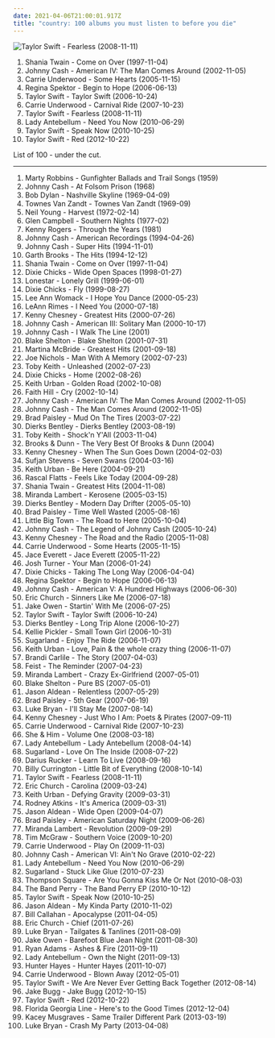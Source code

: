 ```yaml
---
date: 2021-04-06T21:00:01.917Z
title: "country: 100 albums you must listen to before you die"
---
```

![Taylor Swift - Fearless (2008-11-11)](https://img.discogs.com/YZX7t4Ix6JqNxJlqMRpFTi8lDVg=/fit-in/450x600/filters:strip_icc():format(jpeg):mode_rgb():quality(90)/discogs-images/R-15576050-1613367279-2968.jpeg.jpg "Taylor Swift - Fearless (2008-11-11)")
<ol class="albums">
<li data-cover="http://coverartarchive.org/release/9414114a-422b-460d-834d-be1e189bee4f/1120191755-500.jpg" data-tags="shania twain, country" role="button">Shania Twain - Come on Over (1997-11-04)</li>
<li data-cover="http://coverartarchive.org/release/47140ecd-72e3-4ef9-b523-3af3c4e3e9ef/2204544011-500.jpg" data-tags="country" role="button">Johnny Cash - American IV: The Man Comes Around (2002-11-05)</li>
<li data-cover="http://coverartarchive.org/release/a33b9822-9f09-4e19-9d6e-e05af85c727b/5228564975-500.jpg" data-tags="country" role="button">Carrie Underwood - Some Hearts (2005-11-15)</li>
<li data-cover="http://coverartarchive.org/release/7c48653c-8e50-4f8b-91a4-25321c500fed/25262967822-500.jpg" data-tags="female vocalists, indie, singer-songwriter" role="button">Regina Spektor - Begin to Hope (2006-06-13)</li>
<li data-cover="http://coverartarchive.org/release/09689c80-1ecd-463d-b212-ad252cb138c9/8900302560-500.jpg" data-tags="country" role="button">Taylor Swift - Taylor Swift (2006-10-24)</li>
<li data-cover="http://coverartarchive.org/release/1ae35324-42a2-4cd8-880e-9d810ef964b2/6121102106-500.jpg" data-tags="country" role="button">Carrie Underwood - Carnival Ride (2007-10-23)</li>
<li data-cover="https://img.discogs.com/YZX7t4Ix6JqNxJlqMRpFTi8lDVg=/fit-in/450x600/filters:strip_icc():format(jpeg):mode_rgb():quality(90)/discogs-images/R-15576050-1613367279-2968.jpeg.jpg" data-tags="country" role="button">Taylor Swift - Fearless (2008-11-11)</li>
<li data-cover="https://img.discogs.com/n57UBeTOXTMdmtzPnYbayghIguI=/fit-in/600x605/filters:strip_icc():format(jpeg):mode_rgb():quality(90)/discogs-images/R-2122525-1266174670.jpeg.jpg" data-tags="country" role="button">Lady Antebellum - Need You Now (2010-06-29)</li>
<li data-cover="https://img.discogs.com/3yy887BvfPEfE5k3RHSh3QoJmsc=/fit-in/600x600/filters:strip_icc():format(jpeg):mode_rgb():quality(90)/discogs-images/R-11763442-1521967500-3255.jpeg.jpg" data-tags="country" role="button">Taylor Swift - Speak Now (2010-10-25)</li>
<li data-cover="http://coverartarchive.org/release/90d96ad7-ca44-41f2-bc47-cbc9c762be3b/2432027661-500.jpg" data-tags="pop, country" role="button">Taylor Swift - Red (2012-10-22)</li>
</ol>
List of 100 - under the cut.
<!-- more -->

_________________

<ol class="albums">
<li data-cover="https://img.discogs.com/EGOkGRsgmL_vDdsk47QKCe1RcUE=/fit-in/600x606/filters:strip_icc():format(jpeg):mode_rgb():quality(90)/discogs-images/R-17519131-1613914397-8183.jpeg.jpg" data-tags="western, country" role="button">
Marty Robbins - Gunfighter Ballads and Trail Songs (1959)
</li>
<li data-cover="http://coverartarchive.org/release/45647913-b279-4118-8ff4-ae3420437c66/17873579445-500.jpg" data-tags="country" role="button">
Johnny Cash - At Folsom Prison (1968)
</li>
<li data-cover="https://img.discogs.com/KOr_SXhbsBIbniOjBMA6zRIHPpw=/fit-in/600x606/filters:strip_icc():format(jpeg):mode_rgb():quality(90)/discogs-images/R-3886888-1608796388-7219.jpeg.jpg" data-tags="country, 60s" role="button">
Bob Dylan - Nashville Skyline (1969-04-09)
</li>
<li data-cover="https://img.discogs.com/nqLPEdhe3mrLmQyQsqcKs-jv3Ts=/fit-in/600x598/filters:strip_icc():format(jpeg):mode_rgb():quality(90)/discogs-images/R-2743145-1542462946-3638.jpeg.jpg" data-tags="singer-songwriter, country" role="button">
Townes Van Zandt - Townes Van Zandt (1969-09)
</li>
<li data-cover="http://coverartarchive.org/release/b028a5c0-7b62-4276-adb4-edb05777ccbf/8501416799-500.jpg" data-tags="classic rock, folk, 70s" role="button">
Neil Young - Harvest (1972-02-14)
</li>
<li data-cover="http://coverartarchive.org/release/834a05ec-4bbc-4276-b797-2ccdf625d648/7331581825-500.jpg" data-tags="country, country pop, contemporary christian, u2, misc, bono, ccm, urban cowboy, pentecostal, the edge, jesus had a penis, dake-bonoist, dake, dake-bonoism, confucius had a penis, listen to u2, dake-bonoistic doctrine, conforms to dake-bonoistic doctrine, moist butt kittens, they always conform to dake-bonoistic doctrine, finis jennings dake, dake-bono, contemporary muslim" role="button">
Glen Campbell - Southern Nights (1977-02)
</li>
<li data-cover="https://img.discogs.com/F9_czMpsEdGEBZEwBJWUFF9T1HQ=/fit-in/599x603/filters:strip_icc():format(jpeg):mode_rgb():quality(90)/discogs-images/R-2842963-1303580296.jpeg.jpg" data-tags="country" role="button">
Kenny Rogers - Through the Years (1981)
</li>
<li data-cover="http://coverartarchive.org/release/0a15e987-c9c6-44c6-ab39-b89931e0a5d5/27120797067-500.jpg" data-tags="country" role="button">
Johnny Cash - American Recordings (1994-04-26)
</li>
<li data-cover="http://coverartarchive.org/release/cb341cd6-931c-4ee1-bccf-ca68ef3c8a9f/13709634566-500.jpg" data-tags="country" role="button">
Johnny Cash - Super Hits (1994-11-01)
</li>
<li data-cover="https://img.discogs.com/yeAJknSUVk5kfG5pYyO2rjrCxec=/fit-in/475x465/filters:strip_icc():format(jpeg):mode_rgb():quality(90)/discogs-images/R-7238534-1436879650-7431.jpeg.jpg" data-tags="country" role="button">
Garth Brooks - The Hits (1994-12-12)
</li>
<li data-cover="http://coverartarchive.org/release/9414114a-422b-460d-834d-be1e189bee4f/1120191755-500.jpg" data-tags="shania twain, country" role="button">
Shania Twain - Come on Over (1997-11-04)
</li>
<li data-cover="http://coverartarchive.org/release/dc20ab32-ff95-3621-bdaf-92b90e826ee1/6201935684-500.jpg" data-tags="country" role="button">
Dixie Chicks - Wide Open Spaces (1998-01-27)
</li>
<li data-cover="https://img.discogs.com/na6SCvM0UqeDH4JbLATHyNmVPoM=/fit-in/600x601/filters:strip_icc():format(jpeg):mode_rgb():quality(90)/discogs-images/R-2377099-1280471658.jpeg.jpg" data-tags="country" role="button">
Lonestar - Lonely Grill (1999-06-01)
</li>
<li data-cover="http://coverartarchive.org/release/c464169f-eec9-3406-9690-5e5667ec091d/6201889696-500.jpg" data-tags="country" role="button">
Dixie Chicks - Fly (1999-08-27)
</li>
<li data-cover="https://img.discogs.com/8d8f8f69c0b35de09d8b8b063a3d2cd54dd9e234/images/spacer.gif" data-tags="country, lee ann womack" role="button">
Lee Ann Womack - I Hope You Dance (2000-05-23)
</li>
<li data-cover="https://img.discogs.com/CJBawkp72q9x0_ukU20o_DMVRfk=/fit-in/600x933/filters:strip_icc():format(jpeg):mode_rgb():quality(90)/discogs-images/R-5929530-1533828869-1223.jpeg.jpg" data-tags="country" role="button">
LeAnn Rimes - I Need You (2000-07-18)
</li>
<li data-cover="http://coverartarchive.org/release/816a606d-2f9f-41bf-ba9f-5dd6078b5d98/14960259719-500.jpg" data-tags="country" role="button">
Kenny Chesney - Greatest Hits (2000-07-26)
</li>
<li data-cover="http://coverartarchive.org/release/2e40496a-7ed6-396b-ad9f-cf356f0f728e/22192705953-500.jpg" data-tags="country" role="button">
Johnny Cash - American III: Solitary Man (2000-10-17)
</li>
<li data-cover="https://img.discogs.com/cSCVrUbcX48zwzhULaQTSSVfa1M=/fit-in/600x600/filters:strip_icc():format(jpeg):mode_rgb():quality(90)/discogs-images/R-3383244-1440352343-6027.jpeg.jpg" data-tags="country" role="button">
Johnny Cash - I Walk The Line (2001)
</li>
<li data-cover="http://coverartarchive.org/release/0a673cad-d296-4eae-9cc5-0c95aba1c6bd/15390139795-500.jpg" data-tags="country, blake shelton" role="button">
Blake Shelton - Blake Shelton (2001-07-31)
</li>
<li data-cover="https://img.discogs.com/Dr6CQPc1uoAqHC0JNTN5gOkLpQs=/fit-in/250x249/filters:strip_icc():format(jpeg):mode_rgb():quality(90)/discogs-images/R-5624160-1398277601-4017.jpeg.jpg" data-tags="country" role="button">
Martina McBride - Greatest Hits (2001-09-18)
</li>
<li data-cover="https://img.discogs.com/LDodnhH5hRxBvecYs65tpSQverg=/fit-in/160x160/filters:strip_icc():format(jpeg):mode_rgb():quality(90)/discogs-images/R-2558075-1290358712.jpeg.jpg" data-tags="country" role="button">
Joe Nichols - Man With A Memory (2002-07-23)
</li>
<li data-cover="http://coverartarchive.org/release/c1539910-6ed4-4e6d-af0c-68a1e680b9e6/9375287074-500.jpg" data-tags="country" role="button">
Toby Keith - Unleashed (2002-07-23)
</li>
<li data-cover="http://coverartarchive.org/release/d65493ed-9fae-3381-b57d-8e50596c72cd/14014357566-500.jpg" data-tags="country" role="button">
Dixie Chicks - Home (2002-08-26)
</li>
<li data-cover="http://coverartarchive.org/release/23e97699-2bee-4456-8bfe-61306ac41b11/22072482935-500.jpg" data-tags="country" role="button">
Keith Urban - Golden Road (2002-10-08)
</li>
<li data-cover="http://coverartarchive.org/release/b4559308-a761-3279-8243-35952f3aeb7a/19438296770-500.jpg" data-tags="country" role="button">
Faith Hill - Cry (2002-10-14)
</li>
<li data-cover="http://coverartarchive.org/release/47140ecd-72e3-4ef9-b523-3af3c4e3e9ef/2204544011-500.jpg" data-tags="country" role="button">
Johnny Cash - American IV: The Man Comes Around (2002-11-05)
</li>
<li data-cover="http://coverartarchive.org/release/6d217fbd-28fc-4f4b-86c2-cdb9e45563f9/11145293722-500.jpg" data-tags="country" role="button">
Johnny Cash - The Man Comes Around (2002-11-05)
</li>
<li data-cover="http://coverartarchive.org/release/de1fbef7-d6cb-4e87-bb8d-5fb084b8b58b/9462009369-500.jpg" data-tags="country" role="button">
Brad Paisley - Mud On The Tires (2003-07-22)
</li>
<li data-cover="http://coverartarchive.org/release/ae27b65a-ffc5-4c52-af0f-82bb221bdd54/4259120205-500.jpg" data-tags="country, dierks bentley" role="button">
Dierks Bentley - Dierks Bentley (2003-08-19)
</li>
<li data-cover="http://coverartarchive.org/release/99dccf04-5813-493a-9277-ec4df7b0ef09/13886519569-500.jpg" data-tags="country, toby keith" role="button">
Toby Keith - Shock'n Y'All (2003-11-04)
</li>
<li data-cover="https://img.discogs.com/ACl50wEmKJu62CgoDUeG9wR3M-4=/fit-in/500x500/filters:strip_icc():format(jpeg):mode_rgb():quality(90)/discogs-images/R-14212305-1569958149-3956.jpeg.jpg" data-tags="country" role="button">
Brooks & Dunn - The Very Best Of Brooks & Dunn (2004)
</li>
<li data-cover="http://coverartarchive.org/release/3a71ae89-00c5-442b-805b-1485e35bf405/3682341498-500.jpg" data-tags="country" role="button">
Kenny Chesney - When The Sun Goes Down (2004-02-03)
</li>
<li data-cover="https://img.discogs.com/m0fgdWmyM4wTAr76YR_8WWo8On0=/fit-in/373x369/filters:strip_icc():format(jpeg):mode_rgb():quality(90)/discogs-images/R-5218555-1387813137-1639.jpeg.jpg" data-tags="indie, folk" role="button">
Sufjan Stevens - Seven Swans (2004-03-16)
</li>
<li data-cover="http://coverartarchive.org/release/99bfcd40-b086-41f7-83d7-786fbbb3c99b/26696949744-500.jpg" data-tags="country" role="button">
Keith Urban - Be Here (2004-09-21)
</li>
<li data-cover="http://coverartarchive.org/release/dbf71192-ea2e-4ae5-92b7-84da57abb0d2/28772002409-500.jpg" data-tags="country" role="button">
Rascal Flatts - Feels Like Today (2004-09-28)
</li>
<li data-cover="http://coverartarchive.org/release/958f84cf-4658-38d5-8af7-e82b7e4201cc/20691175360-500.jpg" data-tags="shania twain, country" role="button">
Shania Twain - Greatest Hits (2004-11-08)
</li>
<li data-cover="http://coverartarchive.org/release/aae883ce-905d-4b1b-8440-037e4102bf7a/10037462392-500.jpg" data-tags="country" role="button">
Miranda Lambert - Kerosene (2005-03-15)
</li>
<li data-cover="http://coverartarchive.org/release/67747899-e291-49f7-bf83-d88854230386/4259252736-500.jpg" data-tags="country" role="button">
Dierks Bentley - Modern Day Drifter (2005-05-10)
</li>
<li data-cover="http://coverartarchive.org/release/9d2355d2-963b-3bd8-8883-9b1dc8a08da8/21851390075-500.jpg" data-tags="country" role="button">
Brad Paisley - Time Well Wasted (2005-08-16)
</li>
<li data-cover="http://coverartarchive.org/release/538329ea-1087-4ef6-800e-d9069cabd299/19388646151-500.jpg" data-tags="country" role="button">
Little Big Town - The Road to Here (2005-10-04)
</li>
<li data-cover="http://coverartarchive.org/release/b1bad411-da3c-466c-be2e-eb55561e6d06/9538822252-500.jpg" data-tags="country" role="button">
Johnny Cash - The Legend of Johnny Cash (2005-10-24)
</li>
<li data-cover="http://coverartarchive.org/release/1d82c0ba-93bf-4b14-9110-12f64b8b435c/14023452876-500.jpg" data-tags="country, male country, kenny chesney - the road and the radio" role="button">
Kenny Chesney - The Road and the Radio (2005-11-08)
</li>
<li data-cover="http://coverartarchive.org/release/a33b9822-9f09-4e19-9d6e-e05af85c727b/5228564975-500.jpg" data-tags="country" role="button">
Carrie Underwood - Some Hearts (2005-11-15)
</li>
<li data-cover="http://coverartarchive.org/release/5ec29d87-ad4b-48ab-98b5-13ff6cffdc5c/10717310269-500.jpg" data-tags="country, male vocalists, country music" role="button">
Jace Everett - Jace Everett (2005-11-22)
</li>
<li data-cover="http://coverartarchive.org/release/27fe6e70-7d18-460f-a20e-ff734cbe42ea/12740151338-500.jpg" data-tags="country" role="button">
Josh Turner - Your Man (2006-01-24)
</li>
<li data-cover="https://img.discogs.com/2MfJRC5yKH9FNQ9UwIF1dY3s3bg=/fit-in/600x596/filters:strip_icc():format(jpeg):mode_rgb():quality(90)/discogs-images/R-695422-1495798257-4186.jpeg.jpg" data-tags="country" role="button">
Dixie Chicks - Taking The Long Way (2006-04-04)
</li>
<li data-cover="http://coverartarchive.org/release/7c48653c-8e50-4f8b-91a4-25321c500fed/25262967822-500.jpg" data-tags="female vocalists, indie, singer-songwriter" role="button">
Regina Spektor - Begin to Hope (2006-06-13)
</li>
<li data-cover="http://coverartarchive.org/release/13e97c66-9a99-41e7-bf5e-5158ab66c5c5/18264795092-500.jpg" data-tags="country" role="button">
Johnny Cash - American V: A Hundred Highways (2006-06-30)
</li>
<li data-cover="http://coverartarchive.org/release/90f54514-f789-4835-b3e0-d1f14e9e766e/3820440959-500.jpg" data-tags="country" role="button">
Eric Church - Sinners Like Me (2006-07-18)
</li>
<li data-cover="http://coverartarchive.org/release/3ce32608-03ef-44b5-b1e5-029af513c6e3/25884634709-500.jpg" data-tags="country" role="button">
Jake Owen - Startin' With Me (2006-07-25)
</li>
<li data-cover="http://coverartarchive.org/release/09689c80-1ecd-463d-b212-ad252cb138c9/8900302560-500.jpg" data-tags="country" role="button">
Taylor Swift - Taylor Swift (2006-10-24)
</li>
<li data-cover="http://coverartarchive.org/release/1cb5050e-7877-47af-8453-f2f1df20fb99/28732046169-500.jpg" data-tags="country" role="button">
Dierks Bentley - Long Trip Alone (2006-10-27)
</li>
<li data-cover="http://coverartarchive.org/release/b75d84c9-0c2a-4f3e-80e3-8c385efd63c0/25970432695-500.jpg" data-tags="country" role="button">
Kellie Pickler - Small Town Girl (2006-10-31)
</li>
<li data-cover="http://coverartarchive.org/release/349fd9ea-ff9f-4b0d-8f72-733159ed54ae/10196021544-500.jpg" data-tags="country, sugarland" role="button">
Sugarland - Enjoy The Ride (2006-11-07)
</li>
<li data-cover="https://img.discogs.com/cbWRBO7bQYZ29szzE21aUJO2Nko=/fit-in/596x597/filters:strip_icc():format(jpeg):mode_rgb():quality(90)/discogs-images/R-877510-1304419569.jpeg.jpg" data-tags="country" role="button">
Keith Urban - Love, Pain & the whole crazy thing (2006-11-07)
</li>
<li data-cover="http://coverartarchive.org/release/019438e9-9ab2-444f-b31a-cb87e48a372a/22983477967-500.jpg" data-tags="female vocalists, brandi carlile, singer-songwriter, start to finish albums" role="button">
Brandi Carlile - The Story (2007-04-03)
</li>
<li data-cover="http://coverartarchive.org/release/805d6908-afee-3a49-b6e0-e9ca5ce6a452/16767229098-500.jpg" data-tags="indie, female vocalists, indie pop, female vocalist, pop, alternative, indie rock" role="button">
Feist - The Reminder (2007-04-23)
</li>
<li data-cover="http://coverartarchive.org/release/69f898f9-3fe4-4111-ad11-81fccf55df8e/5791775997-500.jpg" data-tags="country" role="button">
Miranda Lambert - Crazy Ex-Girlfriend (2007-05-01)
</li>
<li data-cover="http://coverartarchive.org/release/53c4847b-c398-4b45-bd9b-06ab0f70036e/9461802456-500.jpg" data-tags="country" role="button">
Blake Shelton - Pure BS (2007-05-01)
</li>
<li data-cover="http://coverartarchive.org/release/5d1ceab3-3585-4dad-800e-d6e8d9debb36/14971620853-500.jpg" data-tags="country, jason aldean" role="button">
Jason Aldean - Relentless (2007-05-29)
</li>
<li data-cover="http://coverartarchive.org/release/244fcc6f-2054-4717-89ff-1b602914cc9e/11160160955-500.jpg" data-tags="country" role="button">
Brad Paisley - 5th Gear (2007-06-19)
</li>
<li data-cover="http://coverartarchive.org/release/47330b34-5a07-4b32-8d1d-0def5938cd1e/19658481344-500.jpg" data-tags="country, luke bryan" role="button">
Luke Bryan - I'll Stay Me (2007-08-14)
</li>
<li data-cover="http://coverartarchive.org/release/9e7e6650-c2fb-421d-8b91-d6265f4faad6/15048760653-500.jpg" data-tags="country, kenny chesney" role="button">
Kenny Chesney - Just Who I Am: Poets & Pirates (2007-09-11)
</li>
<li data-cover="http://coverartarchive.org/release/1ae35324-42a2-4cd8-880e-9d810ef964b2/6121102106-500.jpg" data-tags="country" role="button">
Carrie Underwood - Carnival Ride (2007-10-23)
</li>
<li data-cover="http://coverartarchive.org/release/ee79e860-68e7-46ad-bebb-8a003a1dc7a4/4804280407-500.jpg" data-tags="indie" role="button">
She & Him - Volume One (2008-03-18)
</li>
<li data-cover="https://img.discogs.com/mGtBDdGI6PDAsWNKqLhUEMnL1us=/fit-in/600x592/filters:strip_icc():format(jpeg):mode_rgb():quality(90)/discogs-images/R-2915022-1584729492-1993.jpeg.jpg" data-tags="country" role="button">
Lady Antebellum - Lady Antebellum (2008-04-14)
</li>
<li data-cover="http://coverartarchive.org/release/705ba981-d00e-4ad0-ac65-e78375b51c7e/11573283421-500.jpg" data-tags="country" role="button">
Sugarland - Love On The Inside (2008-07-22)
</li>
<li data-cover="https://img.discogs.com/V3obrzp3VfPEZP_MT6_dqQj4qs0=/fit-in/600x600/filters:strip_icc():format(jpeg):mode_rgb():quality(90)/discogs-images/R-1584667-1587659164-1860.jpeg.jpg" data-tags="country" role="button">
Darius Rucker - Learn To Live (2008-09-16)
</li>
<li data-cover="http://coverartarchive.org/release/534e9083-38f1-4757-bb37-5fea976c8c19/12534620694-500.jpg" data-tags="country" role="button">
Billy Currington - Little Bit of Everything (2008-10-14)
</li>
<li data-cover="https://img.discogs.com/YZX7t4Ix6JqNxJlqMRpFTi8lDVg=/fit-in/450x600/filters:strip_icc():format(jpeg):mode_rgb():quality(90)/discogs-images/R-15576050-1613367279-2968.jpeg.jpg" data-tags="country" role="button">
Taylor Swift - Fearless (2008-11-11)
</li>
<li data-cover="http://coverartarchive.org/release/4eb37ed2-0ada-4f38-926b-b7aee740220d/3743132785-500.jpg" data-tags="country" role="button">
Eric Church - Carolina (2009-03-24)
</li>
<li data-cover="http://coverartarchive.org/release/afd85101-c717-4d44-97ce-c533da9cc377/14920368979-500.jpg" data-tags="country" role="button">
Keith Urban - Defying Gravity (2009-03-31)
</li>
<li data-cover="http://coverartarchive.org/release/17313ca7-d200-4f04-993a-eaec731083b0/23737640405-500.jpg" data-tags="country" role="button">
Rodney Atkins - It's America (2009-03-31)
</li>
<li data-cover="http://coverartarchive.org/release/8953f25b-6c3e-413e-b286-a66a58c468ca/14919707035-500.jpg" data-tags="country" role="button">
Jason Aldean - Wide Open (2009-04-07)
</li>
<li data-cover="http://coverartarchive.org/release/416255db-6f4d-3541-9852-58d3664b4737/890297806-500.jpg" data-tags="country" role="button">
Brad Paisley - American Saturday Night (2009-06-26)
</li>
<li data-cover="http://coverartarchive.org/release/875fafae-b1db-47c2-97e5-74d3783a02a6/8022941540-500.jpg" data-tags="country" role="button">
Miranda Lambert - Revolution (2009-09-29)
</li>
<li data-cover="http://coverartarchive.org/release/d1bd5b2f-5194-4699-829d-f85233dce530/10144258124-500.jpg" data-tags="country" role="button">
Tim McGraw - Southern Voice (2009-10-20)
</li>
<li data-cover="http://coverartarchive.org/release/0b7b7553-1492-49f4-b8bc-3fb482fe4ab2/7911228592-500.jpg" data-tags="country" role="button">
Carrie Underwood - Play On (2009-11-03)
</li>
<li data-cover="http://coverartarchive.org/release/15657b2a-8635-37e1-981d-12ec8c852ca3/18264758290-500.jpg" data-tags="country" role="button">
Johnny Cash - American VI: Ain't No Grave (2010-02-22)
</li>
<li data-cover="https://img.discogs.com/n57UBeTOXTMdmtzPnYbayghIguI=/fit-in/600x605/filters:strip_icc():format(jpeg):mode_rgb():quality(90)/discogs-images/R-2122525-1266174670.jpeg.jpg" data-tags="country" role="button">
Lady Antebellum - Need You Now (2010-06-29)
</li>
<li data-cover="http://coverartarchive.org/release/33df508c-d3d1-4103-857d-4d146d1efe8d/2865859583-500.jpg" data-tags="country, sugarland" role="button">
Sugarland - Stuck Like Glue (2010-07-23)
</li>
<li data-cover="https://img.discogs.com/zteNv1tVpnVVFCc4ntfol1GJVrE=/fit-in/600x600/filters:strip_icc():format(jpeg):mode_rgb():quality(90)/discogs-images/R-10287477-1494698642-4142.jpeg.jpg" data-tags="country, awesome song" role="button">
Thompson Square - Are You Gonna Kiss Me Or Not (2010-08-03)
</li>
<li data-cover="http://coverartarchive.org/release/2be90de4-791d-4799-b70e-0f0891fd4871/10220409119-500.jpg" data-tags="country, female vocalists" role="button">
The Band Perry - The Band Perry EP (2010-10-12)
</li>
<li data-cover="https://img.discogs.com/3yy887BvfPEfE5k3RHSh3QoJmsc=/fit-in/600x600/filters:strip_icc():format(jpeg):mode_rgb():quality(90)/discogs-images/R-11763442-1521967500-3255.jpeg.jpg" data-tags="country" role="button">
Taylor Swift - Speak Now (2010-10-25)
</li>
<li data-cover="http://coverartarchive.org/release/91b48d70-bce1-4806-880c-a2b1488ac877/2663859177-500.jpg" data-tags="country, country rock" role="button">
Jason Aldean - My Kinda Party (2010-11-02)
</li>
<li data-cover="http://coverartarchive.org/release/cfeefd88-295a-40b5-8d98-f1c120baffa8/13276903097-500.jpg" data-tags="country, folk, and the punk in me, and the monk in me, blue covers, music meant to be heard, pitchfork top 50 albums of 2011" role="button">
Bill Callahan - Apocalypse (2011-04-05)
</li>
<li data-cover="http://coverartarchive.org/release/114dc1d5-a25d-4893-abaa-a405282128c2/4155273043-500.jpg" data-tags="country" role="button">
Eric Church - Chief (2011-07-26)
</li>
<li data-cover="http://coverartarchive.org/release/c1647ae7-993c-4b98-83bd-36b1003342b1/3499102791-500.jpg" data-tags="country" role="button">
Luke Bryan - Tailgates & Tanlines (2011-08-09)
</li>
<li data-cover="http://coverartarchive.org/release/86361ce7-5796-45fa-bfc8-12466eca97f9/14557626300-500.jpg" data-tags="country" role="button">
Jake Owen - Barefoot Blue Jean Night (2011-08-30)
</li>
<li data-cover="http://coverartarchive.org/release/513486c0-cbc3-4c88-a056-08ec7c5e41c0/15459840968-500.jpg" data-tags="americana, alt-country, ryan adams" role="button">
Ryan Adams - Ashes & Fire (2011-09-11)
</li>
<li data-cover="https://img.discogs.com/-AaM238cQ-tI0TXoRWXfVNZhdHw=/fit-in/300x265/filters:strip_icc():format(jpeg):mode_rgb():quality(90)/discogs-images/R-9519370-1484442560-7043.jpeg.jpg" data-tags="country" role="button">
Lady Antebellum - Own the Night (2011-09-13)
</li>
<li data-cover="https://img.discogs.com/7xsnPXMu8T5MiYppVONnphyJ9pE=/fit-in/600x606/filters:strip_icc():format(jpeg):mode_rgb():quality(90)/discogs-images/R-3543844-1598241785-6365.jpeg.jpg" data-tags="country" role="button">
Hunter Hayes - Hunter Hayes (2011-10-07)
</li>
<li data-cover="https://img.discogs.com/wChLj95dyM62qYlsECzUPmYPK0o=/fit-in/600x600/filters:strip_icc():format(jpeg):mode_rgb():quality(90)/discogs-images/R-3575808-1335954973.jpeg.jpg" data-tags="country, country pop" role="button">
Carrie Underwood - Blown Away (2012-05-01)
</li>
<li data-cover="http://coverartarchive.org/release/e213175f-dfcb-42a8-986f-3452c44214c2/1803109213-500.jpg" data-tags="taylor swift" role="button">
Taylor Swift - We Are Never Ever Getting Back Together (2012-08-14)
</li>
<li data-cover="http://coverartarchive.org/release/89585afb-b491-4a3b-9150-fc9c1a7f38de/3936295706-500.jpg" data-tags="indie" role="button">
Jake Bugg - Jake Bugg (2012-10-15)
</li>
<li data-cover="http://coverartarchive.org/release/90d96ad7-ca44-41f2-bc47-cbc9c762be3b/2432027661-500.jpg" data-tags="pop, country" role="button">
Taylor Swift - Red (2012-10-22)
</li>
<li data-cover="http://coverartarchive.org/release/b9d2628e-5ab4-4dad-b587-46baee46317d/4308942357-500.jpg" data-tags="country, kkk country, racist country" role="button">
Florida Georgia Line - Here's to the Good Times (2012-12-04)
</li>
<li data-cover="http://coverartarchive.org/release/024abf44-0f50-4369-bcd6-ea7017d40474/14533802813-500.jpg" data-tags="country" role="button">
Kacey Musgraves - Same Trailer Different Park (2013-03-19)
</li>
<li data-cover="http://coverartarchive.org/release/1772c1ff-2c11-4e9d-940a-3107aeb36625/4308753446-500.jpg" data-tags="country" role="button">
Luke Bryan - Crash My Party (2013-04-08)
</li>
</ol>